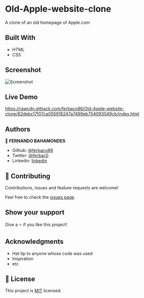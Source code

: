 # Old-Apple-website-clone
A clone of an old homepage of Apple.com

## Built With

- HTML
- CSS

## Screenshot

![Screenshot](https://user-images.githubusercontent.com/52765379/75616888-c97c9200-5b35-11ea-95d9-bb7f59216aa5.png)

## Live Demo

https://rawcdn.githack.com/ferbaco86/Old-Apple-website-clone/62debc17f07ca055916247a7499eb754093049cb/index.html

## Authors

👤 **FERNANDO BAHAMONDES**

- Github: [@ferbaco86](https://github.com/ferbaco86)
- Twitter: [@ferbac0](https://twitter.com/ferbac0)
- Linkedin: [linkedin](https://www.linkedin.com/in/fernando-bahamondes-correa)

## 🤝 Contributing

Contributions, issues and feature requests are welcome!

Feel free to check the [issues page](issues/).

## Show your support

Give a ⭐️ if you like this project!

## Acknowledgments

- Hat tip to anyone whose code was used
- Inspiration
- etc

## 📝 License

This project is [MIT](lic.url) licensed.
